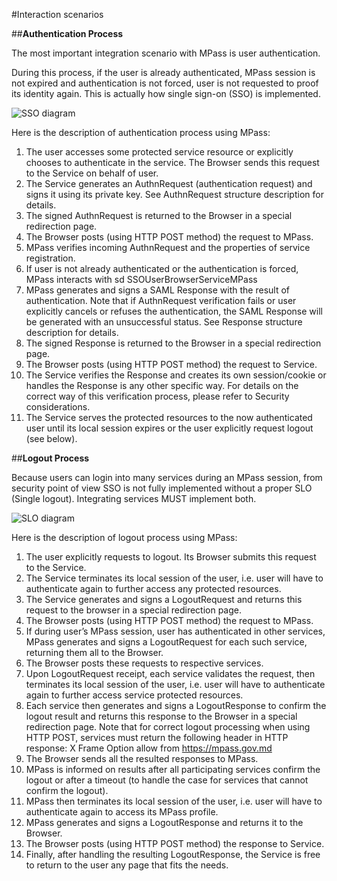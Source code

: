 ﻿#Interaction scenarios

##**Authentication Process**

The most important integration scenario with MPass is user authentication.

During this process, if the user is already authenticated, MPass session is not expired and authentication is not forced, user is not requested to proof its identity again. This is actually how single sign-on (SSO) is implemented.

<img src="../../../assets/umls/mpass/interaction_scenarios/sso_lightmode.svg" alt="SSO diagram">

Here is the description of authentication process using MPass:

1. The user accesses some protected service resource or explicitly chooses to authenticate in the service. The Browser sends this request to the Service on behalf of user.
2. The Service generates an AuthnRequest (authentication request) and signs it using its private key. See AuthnRequest structure description for details.
3. The signed AuthnRequest is returned to the Browser in a special redirection page.
4. The Browser posts (using HTTP POST method) the request to MPass.
5. MPass verifies incoming AuthnRequest and the properties of service registration.
6. If user is not already authenticated or the authentication is forced, MPass interacts with
   sd SSOUserBrowserServiceMPass
7. MPass generates and signs a SAML Response with the result of authentication. Note that if AuthnRequest verification fails or user explicitly cancels or refuses the authentication, the SAML Response will be generated with an unsuccessful status. See Response structure description for details.
8. The signed Response is returned to the Browser in a special redirection page.
9. The Browser posts (using HTTP POST method) the request to Service.
10. The Service verifies the Response and creates its own session/cookie or handles the Response is any other specific way. For details on the correct way of this verification process, please refer to Security considerations.
11. The Service serves the protected resources to the now authenticated user until its local session expires or the user explicitly request logout (see below).

##**Logout Process**

Because users can login into many services during an MPass session, from security point of view SSO is not fully implemented without a proper SLO (Single logout). Integrating services MUST implement both.

<img src="../../../assets/umls/mpass/interaction_scenarios/slo_lightmode.svg" alt="SLO diagram">

Here is the description of logout process using MPass:

1. The user explicitly requests to logout. Its Browser submits this request to the Service.
2. The Service terminates its local session of the user, i.e. user will have to authenticate again to further access any protected resources.
3. The Service generates and signs a LogoutRequest and returns this request to the browser in a special redirection page.
4. The Browser posts (using HTTP POST method) the request to MPass.
5. If during user’s MPass session, user has authenticated in other services, MPass generates and signs a LogoutRequest for each such service, returning them all to the Browser.
6. The Browser posts these requests to respective services.
7. Upon LogoutRequest receipt, each service validates the request, then terminates its local session of the user, i.e. user will have to authenticate again to further access service protected resources.
8. Each service then generates and signs a LogoutResponse to confirm the logout result and returns this response to the Browser in a special redirection page. Note that for correct logout processing when using HTTP POST, services must return the following header in HTTP response:
   X
   Frame Option allow from https://mpass.gov.md
9. The Browser sends all the resulted responses to MPass.
10. MPass is informed on results after all participating services confirm the logout or after a timeout (to handle the case for services that cannot confirm the logout).
11. MPass then terminates its local session of the user, i.e. user will have to authenticate again to access its MPass profile.
12. MPass generates and signs a LogoutResponse and returns it to the Browser.
13. The Browser posts (using HTTP POST method) the response to Service.
14. Finally, after handling the resulting LogoutResponse, the Service is free to return to the user any page that fits the needs.